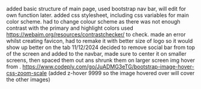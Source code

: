 added basic structure of main page, used bootstrap nav bar, will edit for own function later. 
added css stylesheet, including css variables for main color scheme. 
had to change colour scheme as there was not enough contrast with the primary and highlight colors used https://webaim.org/resources/contrastchecker/ to check. 
made an error whilst creating favicon, had to remake it with better size of logo so it would show up better on the tab
11/12/2024 decided to remove social bar from top of the screen and added to the navbar, made sure to center it on smaller screens, then spaced them out ans shrunk them on larger screen
img hover from . https://www.codeply.com/go/JuADMG3eTG/bootstrap-image-hover-css-zoom-scale (added z-hover 9999 so the image hovered over will cover the other images)



